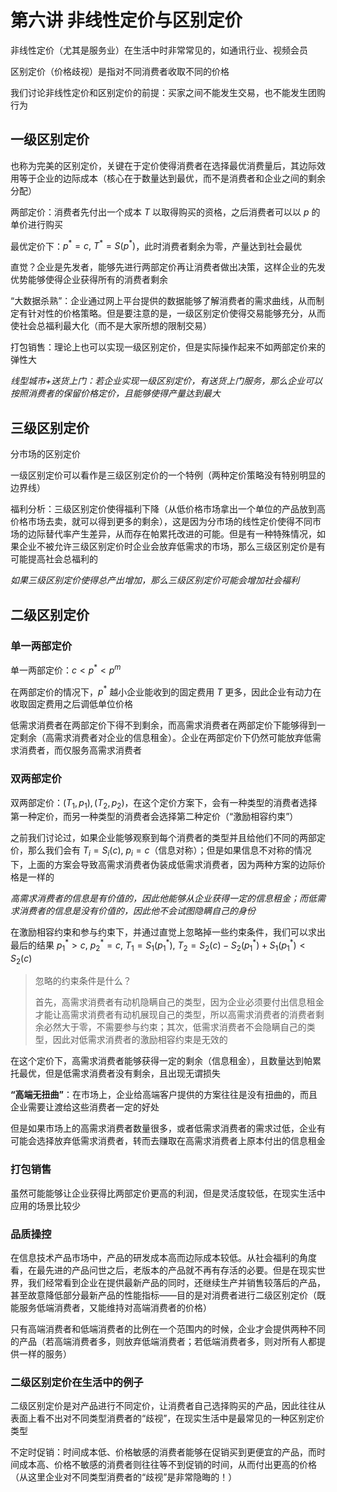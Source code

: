 # 第六讲 非线性定价与区别定价

非线性定价（尤其是服务业）在生活中时非常常见的，如通讯行业、视频会员

区别定价（价格歧视）是指对不同消费者收取不同的价格

我们讨论非线性定价和区别定价的前提：买家之间不能发生交易，也不能发生团购行为

## 一级区别定价

也称为完美的区别定价，关键在于定价使得消费者在选择最优消费量后，其边际效用等于企业的边际成本（核心在于数量达到最优，而不是消费者和企业之间的剩余分配）

两部定价：消费者先付出一个成本 $T$ 以取得购买的资格，之后消费者可以以 $p$ 的单价进行购买

最优定价下：$p^*=c,\ T^*=S(p^*)$，此时消费者剩余为零，产量达到社会最优

直觉？企业是先发者，能够先进行两部定价再让消费者做出决策，这样企业的先发优势能够使得企业获得所有的消费者剩余

“大数据杀熟”：企业通过网上平台提供的数据能够了解消费者的需求曲线，从而制定有针对性的价格策略。但是要注意的是，一级区别定价使得交易能够充分，从而使社会总福利最大化（而不是大家所想的限制交易）

打包销售：理论上也可以实现一级区别定价，但是实际操作起来不如两部定价来的弹性大

*线型城市+送货上门：若企业实现一级区别定价，有送货上门服务，那么企业可以按照消费者的保留价格定价，且能够使得产量达到最大*

## 三级区别定价

分市场的区别定价

一级区别定价可以看作是三级区别定价的一个特例（两种定价策略没有特别明显的边界线）

福利分析：三级区别定价使得福利下降（从低价格市场拿出一个单位的产品放到高价格市场去卖，就可以得到更多的剩余），这是因为分市场的线性定价使得不同市场的边际替代率产生差异，从而存在帕累托改进的可能。但是有一种特殊情况，如果企业不被允许三级区别定价时企业会放弃低需求的市场，那么三级区别定价是有可能提高社会总福利的

*如果三级区别定价使得总产出增加，那么三级区别定价可能会增加社会福利*

## 二级区别定价

### 单一两部定价

单一两部定价：$c<p^*<p^m$

在两部定价的情况下，$p^*$ 越小企业能收到的固定费用 $T$ 更多，因此企业有动力在收取固定费用之后调低单位价格

低需求消费者在两部定价下得不到剩余，而高需求消费者在两部定价下能够得到一定剩余（高需求消费者对企业的信息租金）。企业在两部定价下仍然可能放弃低需求消费者，而仅服务高需求消费者

### 双两部定价

双两部定价：$(T_1,p_1),(T_2,p_2)$，在这个定价方案下，会有一种类型的消费者选择第一种定价，而另一种类型的消费者会选择第二种定价（“激励相容约束”）

之前我们讨论过，如果企业能够观察到每个消费者的类型并且给他们不同的两部定价，那么我们会有 $T_i=S_i(c),\ p_i=c$（信息对称）；但是如果信息不对称的情况下，上面的方案会导致高需求消费者伪装成低需求消费者，因为两种方案的边际价格是一样的

*高需求消费者的信息是有价值的，因此他能够从企业获得一定的信息租金；而低需求消费者的信息是没有价值的，因此他不会试图隐瞒自己的身份*

在激励相容约束和参与约束下，并通过直觉上忽略掉一些约束条件，我们可以求出最后的结果 $p_1^*>c,\ p_2^*=c,\ T_1=S_1(p_1^*),\ T_2=S_2(c)-S_2(p_1^*)+S_1(p_1^*)<S_2(c)$

> 忽略的约束条件是什么？
>
> 首先，高需求消费者有动机隐瞒自己的类型，因为企业必须要付出信息租金才能让高需求消费者有动机展现自己的类型，所以高需求消费者的消费者剩余必然大于零，不需要参与约束；其次，低需求消费者不会隐瞒自己的类型，因此对低需求消费者的激励相容约束是无效的

在这个定价下，高需求消费者能够获得一定的剩余（信息租金），且数量达到帕累托最优，但是低需求消费者没有剩余，且出现无谓损失

**“高端无扭曲”**：在市场上，企业给高端客户提供的方案往往是没有扭曲的，而且企业需要让渡给这些消费者一定的好处

但是如果市场上的高需求消费者数量很多，或者低需求消费者的需求过低，企业有可能会选择放弃低需求消费者，转而去赚取在高需求消费者上原本付出的信息租金

### 打包销售

虽然可能能够让企业获得比两部定价更高的利润，但是灵活度较低，在现实生活中应用的场景比较少

### 品质操控

在信息技术产品市场中，产品的研发成本高而边际成本较低。从社会福利的角度看，在最先进的产品问世之后，老版本的产品就不再有存活的必要。但是在现实世界，我们经常看到企业在提供最新产品的同时，还继续生产并销售较落后的产品，甚至故意降低部分最新产品的性能指标——目的是对消费者进行二级区别定价（既能服务低端消费者，又能维持对高端消费者的价格）

只有高端消费者和低端消费者的比例在一个范围内的时候，企业才会提供两种不同的产品（若高端消费者多，则放弃低端消费者；若低端消费者多，则对所有人都提供一样的服务）

### 二级区别定价在生活中的例子

二级区别定价是对产品进行不同定价，让消费者自己选择购买的产品，因此往往从表面上看不出对不同类型消费者的“歧视”，在现实生活中是最常见的一种区别定价类型

不定时促销：时间成本低、价格敏感的消费者能够在促销买到更便宜的产品，而时间成本高、价格不敏感的消费者则往往等不到促销的时间，从而付出更高的价格（从这里企业对不同类型消费者的“歧视”是非常隐晦的！）